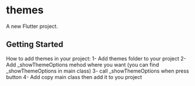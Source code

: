 # themes

A new Flutter project.

## Getting Started


How to add themes in your project:
1- Add themes folder to your project
2- Add _showThemeOptions mehod where you want (you can find _showThemeOptions in main class)
3- call _showThemeOptions when press button
4- Add copy main class then add it to you project 
